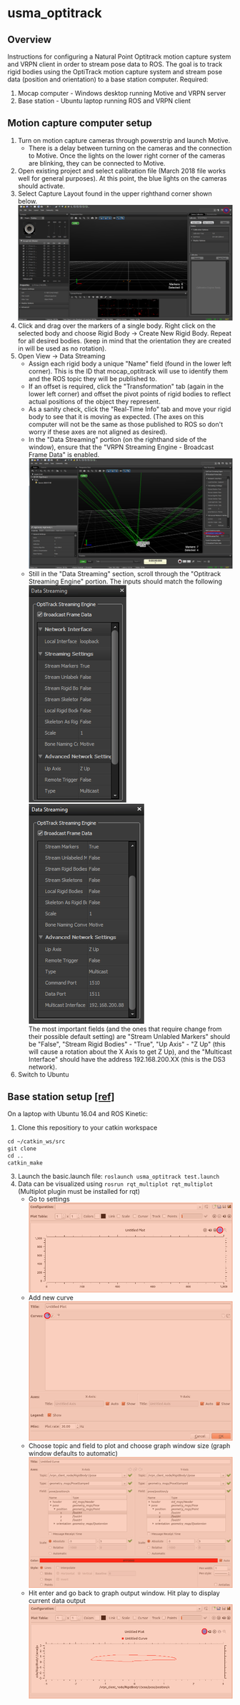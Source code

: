 # usma_optitrack
## Overview
Instructions for configuring a Natural Point Optitrack motion capture system and VRPN client in order to stream pose data to ROS.
The goal is to track rigid bodies using the OptiTrack motion capture system and stream pose data (position and orientation) to a base station computer.
Required:
1. Mocap computer - Windows desktop running Motive and VRPN server
2. Base station - Ubuntu laptop running ROS and VRPN client

## Motion capture computer setup
1. Turn on motion capture cameras through powerstrip and launch Motive. 
   - There is a delay between turning on the cameras and the connection to Motive. Once the lights on the lower right corner of the cameras are blinking, they can be connected to Motive.
2. Open existing project and select calibration file (March 2018 file works well for general purposes). At this point, the blue lights on the cameras should activate.
3. Select Capture Layout found in the upper righthand corner shown below. ![alt tag](Capture.png)
4. Click and drag over the markers of a single body. Right click on the selected body and choose Rigid Body -> Create New Rigid Body. Repeat for all desired bodies. (keep in mind that the orientation they are created in will be used as no rotation).
5. Open View -> Data Streaming
   - Assign each rigid body a unique "Name" field (found in the lower left corner). This is the ID that mocap\_optitrack will use to identify them and the ROS topic they will be published to.
   - If an offset is required, click the "Transformation" tab (again in the lower left corner) and offset the pivot points of rigid bodies to reflect actual positions of the object they represent.
   - As a sanity check, click the "Real-Time Info" tab and move your rigid body to see that it is moving as expected. (The axes on this computer will not be the same as those published to ROS so don't worry if these axes are not aligned as desired).
   - In the "Data Streaming" portion (on the righthand side of the window), ensure that the "VRPN Streaming Engine - Broadcast Frame Data" is enabled. ![alt tag](DataStream.png) 
   - Still in the "Data Streaming" section, scroll through the "Optitrack Streaming Engine" portion. The inputs should match the following  
   ![alt tag](DataStreamcropped.png) ![alt tag](BroadcastVRPN.png)  
   The most important fields (and the ones that require change from their possible default setting) are "Stream Unlabled Markers" should be "False", "Stream Rigid Bodies" - "True", "Up Axis" - "Z Up" (this will cause a rotation about the X Axis to get Z Up), and the "Multicast Interface" should have the address 192.168.200.XX (this is the DS3 network).
6. Switch to Ubuntu

## Base station setup [[ref]](http://wiki.ros.org/vrpn_client_ros)
On a laptop with Ubuntu 16.04 and ROS Kinetic:
1. Clone this repositiory to your catkin workspace
``` 
cd ~/catkin_ws/src
git clone 
cd ..
catkin_make
```
3. Launch the basic.launch file: `roslaunch usma_optitrack test.launch`
4. Data can be visualized using `rosrun rqt_multiplot rqt_multiplot` (Multiplot plugin must be installed for rqt)
   - Go to settings  
   ![alt tag](Multiplot1.png)
   - Add new curve  
   ![alt tag](Multiplot2.png)
   - Choose topic and field to plot and choose graph window size (graph window defaults to automatic)  
   ![alt tag](Multiplot3.png)
   - Hit enter and go back to graph output window. Hit play to display current data output  
   ![alt tag](Multiplot4.png)
